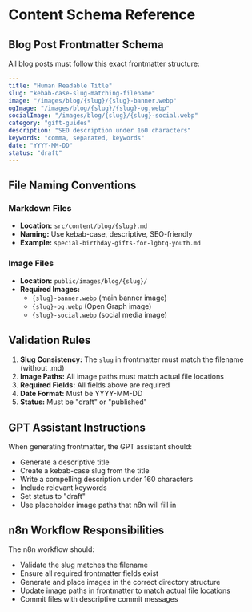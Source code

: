 # Content Schema Reference

## Blog Post Frontmatter Schema

All blog posts must follow this exact frontmatter structure:

```yaml
---
title: "Human Readable Title"
slug: "kebab-case-slug-matching-filename"
image: "/images/blog/{slug}/{slug}-banner.webp"
ogImage: "/images/blog/{slug}/{slug}-og.webp"
socialImage: "/images/blog/{slug}/{slug}-social.webp"
category: "gift-guides"
description: "SEO description under 160 characters"
keywords: "comma, separated, keywords"
date: "YYYY-MM-DD"
status: "draft"
---
```

## File Naming Conventions

### Markdown Files
- **Location:** `src/content/blog/{slug}.md`
- **Naming:** Use kebab-case, descriptive, SEO-friendly
- **Example:** `special-birthday-gifts-for-lgbtq-youth.md`

### Image Files
- **Location:** `public/images/blog/{slug}/`
- **Required Images:**
  - `{slug}-banner.webp` (main banner image)
  - `{slug}-og.webp` (Open Graph image)
  - `{slug}-social.webp` (social media image)

## Validation Rules

1. **Slug Consistency:** The `slug` in frontmatter must match the filename (without .md)
2. **Image Paths:** All image paths must match actual file locations
3. **Required Fields:** All fields above are required
4. **Date Format:** Must be YYYY-MM-DD
5. **Status:** Must be "draft" or "published"

## GPT Assistant Instructions

When generating frontmatter, the GPT assistant should:
- Generate a descriptive title
- Create a kebab-case slug from the title
- Write a compelling description under 160 characters
- Include relevant keywords
- Set status to "draft"
- Use placeholder image paths that n8n will fill in

## n8n Workflow Responsibilities

The n8n workflow should:
- Validate the slug matches the filename
- Ensure all required frontmatter fields exist
- Generate and place images in the correct directory structure
- Update image paths in frontmatter to match actual file locations
- Commit files with descriptive commit messages 